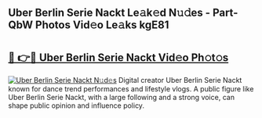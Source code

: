 ## Uber Berlin Serie Nackt Le𝚊k𝚎d N𝚞𝚍es - Part-QbW Photos Vid𝚎o Le𝚊ks kgE81

# <h2><a href="http://fb3xir.evod.top/?m=Uber+Berlin+Serie+Nackt">🔗 👉🔴 Uber Berlin Serie Nackt Vid𝚎o Ph𝚘t𝚘s</a></h2>

[![Uber Berlin Serie Nackt N𝚞d𝚎s](https://i.imgur.com/8V9OHl7.gif)](http://fb3xir.evod.top/?m=Uber+Berlin+Serie+Nackt)
Digital creator Uber Berlin Serie Nackt known for dance trend performances and lifestyle vlogs. A public figure like Uber Berlin Serie Nackt, with a large following and a strong voice, can shape public opinion and influence policy. 
